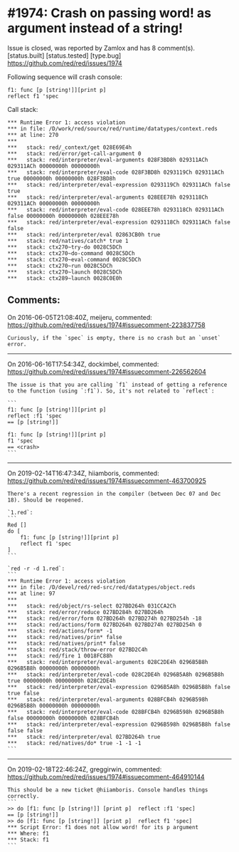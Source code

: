 
#1974: Crash on passing word! as argument instead of a string!
================================================================================
Issue is closed, was reported by Zamlox and has 8 comment(s).
[status.built] [status.tested] [type.bug]
<https://github.com/red/red/issues/1974>

Following sequence will crash console:

```
f1: func [p [string!]][print p]
reflect f1 'spec
```

Call stack:

```
*** Runtime Error 1: access violation
*** in file: /D/work/red/source/red/runtime/datatypes/context.reds
*** at line: 270
***
***   stack: red/_context/get 028E69E4h
***   stack: red/error/get-call-argument 0
***   stack: red/interpreter/eval-arguments 028F3BD8h 029311ACh 029311ACh 00000000h 00000000h
***   stack: red/interpreter/eval-code 028F3BD8h 0293119Ch 029311ACh true 00000000h 00000000h 028F3BD8h
***   stack: red/interpreter/eval-expression 0293119Ch 029311ACh false true
***   stack: red/interpreter/eval-arguments 028EEE78h 0293118Ch 029311ACh 00000000h 00000000h
***   stack: red/interpreter/eval-code 028EEE78h 0293118Ch 029311ACh false 00000000h 00000000h 028EEE78h
***   stack: red/interpreter/eval-expression 0293118Ch 029311ACh false false
***   stack: red/interpreter/eval 02863CB0h true
***   stack: red/natives/catch* true 1
***   stack: ctx270~try-do 0028C5DCh
***   stack: ctx270~do-command 0028C5DCh
***   stack: ctx270~eval-command 0028C5DCh
***   stack: ctx270~run 0028C5DCh
***   stack: ctx270~launch 0028C5DCh
***   stack: ctx289~launch 0028C0E0h
```



Comments:
--------------------------------------------------------------------------------

On 2016-06-05T21:08:40Z, meijeru, commented:
<https://github.com/red/red/issues/1974#issuecomment-223837758>

    Curiously, if the `spec` is empty, there is no crash but an `unset` error.

--------------------------------------------------------------------------------

On 2016-06-16T17:54:34Z, dockimbel, commented:
<https://github.com/red/red/issues/1974#issuecomment-226562604>

    The issue is that you are calling `f1` instead of getting a reference to the function (using `:f1`). So, it's not related to `reflect`:
    
    ```
    f1: func [p [string!]][print p]
    reflect :f1 'spec
    == [p [string!]]
    
    f1: func [p [string!]][print p]
    f1 'spec
    == <crash>
    ```

--------------------------------------------------------------------------------

On 2019-02-14T16:47:34Z, hiiamboris, commented:
<https://github.com/red/red/issues/1974#issuecomment-463700925>

    There's a recent regression in the compiler (between Dec 07 and Dec 18). Should be reopened.
    
    `1.red`:
    ```
    Red []
    do [
    	f1: func [p [string!]][print p]
    	reflect f1 'spec
    ]
    ```
    
    `red -r -d 1.red`:
    ```
    *** Runtime Error 1: access violation                                                                   
    *** in file: /D/devel/red/red-src/red/datatypes/object.reds                                             
    *** at line: 97                                                                                         
    ***                                                                                                     
    ***   stack: red/object/rs-select 027BD264h 031CCA2Ch                                                   
    ***   stack: red/error/reduce 027BD284h 027BD264h                                                       
    ***   stack: red/error/form 027BD264h 027BD274h 027BD254h -18                                           
    ***   stack: red/actions/form 027BD264h 027BD274h 027BD254h 0                                           
    ***   stack: red/actions/form* -1                                                                       
    ***   stack: red/natives/prin* false                                                                    
    ***   stack: red/natives/print* false                                                                   
    ***   stack: red/stack/throw-error 027BD2C4h                                                            
    ***   stack: red/fire 1 0018FC88h                                                                       
    ***   stack: red/interpreter/eval-arguments 028C2DE4h 0296B5B8h 0296B5B8h 00000000h 00000000h           
    ***   stack: red/interpreter/eval-code 028C2DE4h 0296B5A8h 0296B5B8h true 00000000h 00000000h 028C2DE4h 
    ***   stack: red/interpreter/eval-expression 0296B5A8h 0296B5B8h false true false                       
    ***   stack: red/interpreter/eval-arguments 028BFCB4h 0296B598h 0296B5B8h 00000000h 00000000h           
    ***   stack: red/interpreter/eval-code 028BFCB4h 0296B598h 0296B5B8h false 00000000h 00000000h 028BFCB4h
    ***   stack: red/interpreter/eval-expression 0296B598h 0296B5B8h false false false                      
    ***   stack: red/interpreter/eval 027BD264h true                                                        
    ***   stack: red/natives/do* true -1 -1 -1                                                              
    ```

--------------------------------------------------------------------------------

On 2019-02-18T22:46:24Z, greggirwin, commented:
<https://github.com/red/red/issues/1974#issuecomment-464910144>

    This should be a new ticket @hiiamboris. Console handles things correctly.
    ```
    >> do [f1: func [p [string!]] [print p]  reflect :f1 'spec]
    == [p [string!]]
    >> do [f1: func [p [string!]] [print p]  reflect f1 'spec]
    *** Script Error: f1 does not allow word! for its p argument
    *** Where: f1
    *** Stack: f1  
    ```

